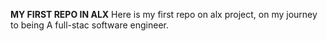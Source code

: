 **MY FIRST REPO IN ALX**
Here is my first repo on alx project, on my journey to being
A full-stac software engineer.

